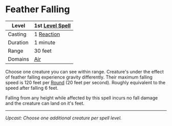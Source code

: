 # Feather Falling

| Level    | 1st [Level Spell](../../../Spell%20Level.md)                                               |
| -------- | ------------------------------------------------------- |
| Casting  | 1 [Reaction](../../../../Game%20Procedures/Reaction.md) |
| Duration | 1 minute                                                |
| Range    | 30 feet                                                 |
| Domains  | [Air](../../../Spell%20Domains/Air.md)                  |

Choose one creature you can see within range. Creature's under the effect of feather falling experience gravity differently. Their maximum falling speed is 120 feet per [Round](../../../../Game%20Procedures/Round.md) (20 feet per second). Roughly equivalent to the speed after falling 6 feet. 

Falling from any height while affected by this spell incurs no fall damage and the creature can land on it's feet.

---
*Upcast: Choose one additional creature per spell level.*